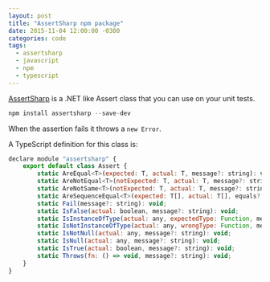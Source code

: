 ```yaml
---
layout: post
title: "AssertSharp npm package"
date: 2015-11-04 12:00:00 -0300
categories: code
tags:
  - assertsharp
  - javascript
  - npm
  - typescript
---
```

[AssertSharp](https://www.npmjs.com/package/assertsharp) is a .NET like Assert class that you can use on your unit tests.

```js
npm install assertsharp --save-dev
```
<!--more-->

When the assertion fails it throws a `new Error`.

A TypeScript definition for this class is:

```js
declare module "assertsharp" {
    export default class Assert {
        static AreEqual<T>(expected: T, actual: T, message?: string): void;
        static AreNotEqual<T>(notExpected: T, actual: T, message?: string): void;
        static AreNotSame<T>(notExpected: T, actual: T, message?: string): void;
        static AreSequenceEqual<T>(expected: T[], actual: T[], equals?: (x, y) => boolean, message?: string): void;
        static Fail(message?: string): void;
        static IsFalse(actual: boolean, message?: string): void;
        static IsInstanceOfType(actual: any, expectedType: Function, message?: string): void;
        static IsNotInstanceOfType(actual: any, wrongType: Function, message?: string): void;
        static IsNotNull(actual: any, message?: string): void;
        static IsNull(actual: any, message?: string): void;
        static IsTrue(actual: boolean, message?: string): void;
        static Throws(fn: () => void, message?: string): void;
    }
}
```
